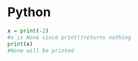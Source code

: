 # Python

```python
x = print(-2)
#x is None since print()returns nothing
print(x)
#None will be printed
```



